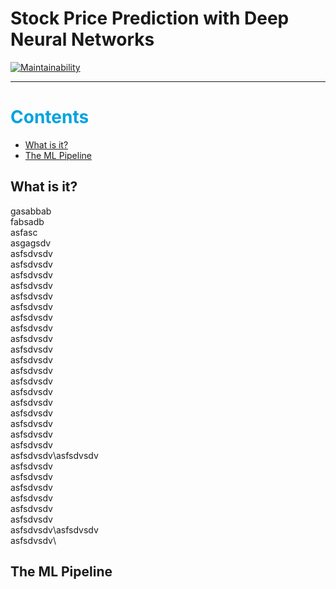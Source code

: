 # **Stock Price Prediction with Deep Neural Networks**
[![Maintainability](https://api.codeclimate.com/v1/badges/586edac1a63049e5299c/maintainability)](https://codeclimate.com/github/Anastasios-K/Crypto_Prise_Prediction/maintainability)

---

# <span style="color:#00A3E0">Contents</span>
- [What is it?](#What-is-it?)
- [The ML Pipeline](#The-ML-Pipeline)

## What is it?
gasabbab\
fabsadb\
asfasc\
asgagsdv\
asfsdvsdv\
asfsdvsdv\
asfsdvsdv\
asfsdvsdv\
asfsdvsdv\
asfsdvsdv\
asfsdvsdv\
asfsdvsdv\
asfsdvsdv\
asfsdvsdv\
asfsdvsdv\
asfsdvsdv\
asfsdvsdv\
asfsdvsdv\
asfsdvsdv\
asfsdvsdv\
asfsdvsdv\
asfsdvsdv\
asfsdvsdv\
asfsdvsdv\asfsdvsdv\
asfsdvsdv\
asfsdvsdv\
asfsdvsdv\
asfsdvsdv\
asfsdvsdv\
asfsdvsdv\
asfsdvsdv\asfsdvsdv\
asfsdvsdv\

## The ML Pipeline
